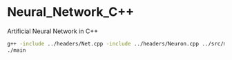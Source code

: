 # Neural_Network_C++
Artificial Neural Network in C++
```bash
g++ -include ../headers/Net.cpp -include ../headers/Neuron.cpp ../src/main.cpp -o main
./main
```
